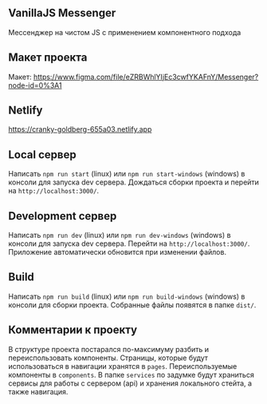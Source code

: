 ## VanillaJS Messenger

Мессенджер на чистом JS с применением компонентного подхода

## Макет проекта

Макет: https://www.figma.com/file/eZRBWhlYIjEc3cwfYKAFnY/Messenger?node-id=0%3A1

## Netlify

https://cranky-goldberg-655a03.netlify.app

## Local сервер

Написать `npm run start` (linux) или `npm run start-windows` (windows) в консоли для запуска dev сервера. Дождаться сборки проекта и перейти на `http://localhost:3000/`.

## Development сервер

Написать `npm run dev` (linux) или `npm run dev-windows` (windows) в консоли для запуска dev сервера. Перейти на `http://localhost:3000/`. Приложение автоматически обновится при изменении файлов.

## Build

Написать `npm run build` (linux) или `npm run build-windows` (windows) в консоли для сборки проекта. Собранные файлы появятся в папке `dist/`.

## Комментарии к проекту

В структуре проекта постарался по-максимуму разбить и переиспользовать компоненты. Страницы, которые будут использоваться в навигации хранятся в `pages`. Переиспользуемые компоненты в `components`. В папке `services` по задумке будут храниться сервисы для работы с сервером (api) и хранения локального стейта, а также навигация.
